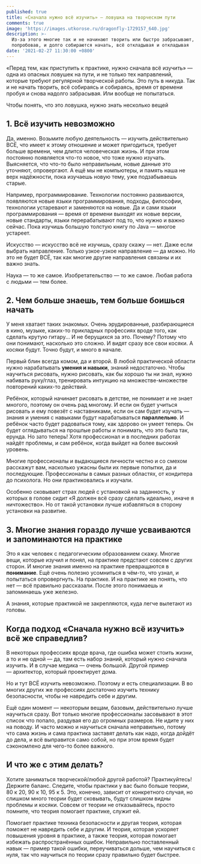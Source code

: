 ```yaml
---
published: true
title: «Сначала нужно всё изучить» — ловушка на творческом пути
comments: true
image: 'https://images.utkorose.ru/dragonfly-1729157_640.jpg'
description: >-
  Из-за этого многие так и не начинают творить или быстро забрасывают,
  попробовав, и долго собираются начать, всё откладывая и откладывая
date: '2021-02-27 11:30:00 +0800'
---
```

«Перед тем, как приступить к практике, нужно сначала всё изучить» — одна из опасных ловушек на пути, и не только тех направлений, которые требуют регулярной творческой работы. Это путь в никуда. Так и не начать творить, всё собираясь и собираясь, время от времени пробуя и снова надолго забрасывая. Или вообще не попытаться.

Чтобы понять, что это ловушка, нужно знать несколько вещей

## 1. Всё изучить невозможно

Да, именно. Возьмите любую деятельность — изучить действительно ВСЁ, что имеет к этому отношение и может пригодиться, требует больше времени, чем длится человеческая жизнь. И при этом постоянно появляется что-то новое, что тоже нужно изучать. Выясняется, что что-то было неправильным, новые данные это уточняют, опровергают. А ещё мы не компьютеры, и память наша не верх надёжности, пока изучаешь новую тему, уже подзабываешь старые.

Например, программирование. Технологии постоянно развиваются, появляются новые языки программирования, подходы, философии, технологии устаревают и заменяются на новые. Да и сами языки программирования — время от времени выходят их новые версии, новые стандарты, языки перерабатывают под то, что нужно и важно сейчас. Пока изучишь большую толстую книгу по Java — многое устареет.

Искусство — искусство всё не изучишь, сразу скажу — нет. Даже если выбрать направление. Только узкое-узкое направление — да можно. Но это не будет ВСЁ, так как многие другие направления связаны и их важно знать. 

Наука — то же самое. Изобретательство — то же самое. Любая работа с людьми — тем более.

## 2. Чем больше знаешь, тем больше боишься начать

У меня хватает таких знакомых. Очень эрудированные, разбирающиеся в кино, музыке, каких-то прикладных профессиях вроде того, как сделать крутую гитару... И не берущихся за это. Почему? Потому что они понимают, насколько это сложно. И видят сразу все свои косяки. А косяки будут. Точно будут, и много в начале.

Первый блин всегда комом, да и второй. В любой практической области нужно нарабатывать **умения и навыки**, знаний недостаточно. Чтобы научиться рисовать, нужно рисовать, как бы хорошо ты ни знал, нужно набивать руку/глаз, тренировать интуицию на множестве-множестве повторений каких-то действий.

Ребёнок, который начинает рисовать в детстве, не понимает и не знает многого, поэтому он очень рад многому. И если он будет учиться рисовать и ему повезёт с наставниками, если он сам будет изучать — знания и умения с навыками будут нарабатываться **параллельно**. И ребёнок часто будет радоваться тому, как здорово он умеет теперь. Он будет оглядываться на прошлые работы и понимать, что это была так, ерунда. Но зато теперь! Хотя профессионал и в последних работах найдёт проблемы, и сам ребёнок, когда выйдет на более высокий уровень.

Многие профессионалы и выдающиеся личности честно и со смехом расскажут вам, насколько ужасны были их первые попытки, да и последующие. Профессионалы в самых разных областях, от кондитера до психолога. Но они практиковались и изучали.

Особенно сковывает страх людей с установкой на заданность, у которых в голове сидит «Я должен всё сразу сделать идеально, иначе я ничтожество». Но от такой установки лучше избавляться в сторону установки на развитие.

## 3. Многие знания гораздо лучше усваиваются и запоминаются на практике

Это я как человек с педагогическим образованием скажу. Многие вещи, которые изучил и понял, на практике предстают совсем с других сторон. И многие знания именно на практике превращаются в **понимание**. Ещё очень полезно усомниться в чём-то, что узнал, и попытаться опровергнуть. На практике. И на практике же понять, что нет — всё правильно рассказали. После этого понимаешь и запоминаешь уже железно.

А знания, которые практикой не закрепляются, куда легче вылетают из головы.

## Когда подход «Сначала нужно всё изучить» всё же справедлив?

В некоторых профессиях вроде врача, где ошибка может стоить жизни, а то и не одной — да, там есть набор знаний, который нужно сначала изучить. И в случае медика — очень большой. Другой пример — архитектор, который проектирует дома.

Но и тут ВСЁ изучить невозможно. Поэтому и есть специализации. В во многих других же профессиях достаточно изучить технику безопасности, чтобы не навредить себе и другим.

Ещё один момент — некоторым вещам, базовым, действительно лучше научиться сразу. Вот только многие профессионалы засовывают в этот список что попало, раздувая его до огромных размеров. Не идите у них на поводу. И часто можно и научиться сначала неправильно, потому что сама жизнь и сама практика заставят делать как надо, когда дойдёт до дела, и всё выправится само собой, но при этом время будет сэкономлено для чего-то более важного.

## И что же с этим делать?

Хотите заниматься творческой/любой другой работой? Практикуйтесь! Держите баланс. Следите, чтобы практики у вас было больше теории, 80 к 20, 90 к 10, 95 к 5. Это, конечно, зависит от конкретного случая, но слишком много теории будет сковывать, будут слишком видны проблемы и косяки. Совсем от теории не отказывайтесь, просто помните, что теория помогает практике, служит ей.

Помогает практике техника безопасности и другая теория, которая поможет не навредить себе и другим. И теория, которая ускоряет повышения уровня в практике, а также теория, которая помогает избежать распространённых ошибок. Неправильно поставленный навык — пример такой ошибки, переучиваться дольше, чем научиться с нуля, так что научиться по теории сразу правильно будет быстрее.
